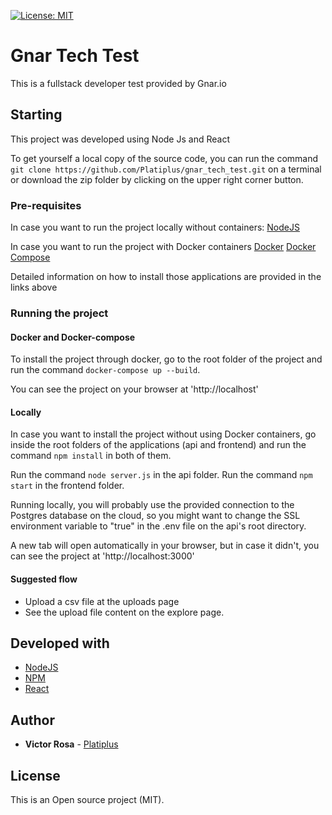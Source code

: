 [![License: MIT](https://img.shields.io/badge/License-MIT-green.svg)](https://opensource.org/licenses/MIT)

# Gnar Tech Test

This is a fullstack developer test provided by Gnar.io

## Starting
This project was developed using Node Js and React

To get yourself a local copy of the source code, you can run the command ```git clone https://github.com/Platiplus/gnar_tech_test.git``` on a terminal or download the zip folder by clicking on the upper right corner button.

### Pre-requisites

In case you want to run the project locally without containers:
[NodeJS](https://nodejs.org/)

In case you want to run the project with Docker containers
[Docker](https://www.docker.com/)
[Docker Compose](https://docs.docker.com/compose/install/)

Detailed information on how to install those applications are provided in the links above

### Running the project

#### Docker and Docker-compose
To install the project through docker, go to the root folder of the project and run the command ```docker-compose up --build```.

You can see the project on your browser at 'http://localhost'

#### Locally
In case you want to install the project without using Docker containers, go inside the root folders of the applications (api and frontend) and run the command ```npm install``` in both of them.

Run the command ```node server.js``` in the api folder.
Run the command ```npm start``` in the frontend folder.

Running locally, you will probably use the provided connection to the Postgres database on the cloud, so you might want to change the SSL environment variable to "true" in the .env file on the api's root directory.

A new tab will open automatically in your browser, but in case it didn't, you can see the project at 'http://localhost:3000'

#### Suggested flow
* Upload a csv file at the uploads page
* See the upload file content on the explore page.

## Developed with

* [NodeJS](https://nodejs.org/)
* [NPM](https://www.npmjs.com/)
* [React](https://reactjs.org/)

## Author

* **Victor Rosa** - [Platiplus](https://github.com/Platiplus)

## License

This is an Open source project (MIT).
